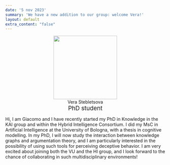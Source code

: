 ```yaml
---
date: '5 nov 2023'
summary: 'We have a new addition to our group: welcome Vera!'
layout: default
extra_content: "false"
---
```


<center>
<div style="text-align: center; width:200px; display:inline-block; vertical-align:top;"><img src="/images/giacomo.jpg" width="200" height="200"><br>Vera Stebletsova<br><span style="font-size:14pt">PhD student</span></div>
</center>


Hi, I am Giacomo and I have recently started my PhD in Knowledge in the KAI group and within the Hybrid Intelligence Consortium. 
I did my MsC in Artificial Intelligence at the University of Bologna, with a thesis in cognitive modelling. In my PhD, I will now study the interaction between knowledge graphs and argumentation theory, and I am particularly interested in the possibility of using such tools for perceiving deceptive behavior. I am very excited about joining both the VU and the HI group, and I look forward to the chance of collaborating in such multidisciplinary environments!
 

